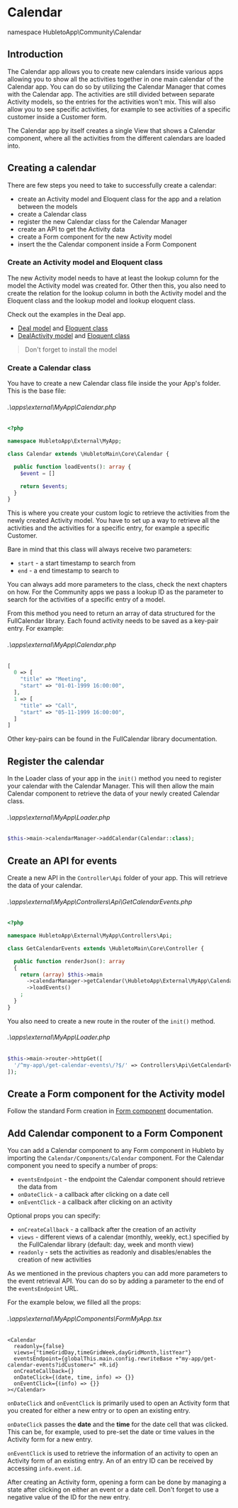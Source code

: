 # Calendar

namespace HubletoApp\Community\Calendar

## Introduction

The Calendar app allows you to create new calendars inside various apps allowing you to show all the activities together in one main calendar of the Calendar app. You can do so by utilizing the Calendar Manager that comes with the Calendar app. The activities are still divided between separate Activity models, so the entries for the activities won't mix. This will also allow you to see specific activities, for example to see activities of a specific customer inside a Customer form.

The Calendar app by itself creates a single View that shows a Calendar component, where all the activities from the different calendars are loaded into.

## Creating a calendar

There are few steps you need to take to successfully create a calendar:

- create an Activity model and Eloquent class for the app and a relation between the models
- create a Calendar class
- register the new Calendar class for the Calendar Manager
- create an API to get the Activity data
- create a Form component for the new Activity model
- insert the the Calendar component inside a Form Component

### Create an Activity model and Eloquent class

The new Activity model needs to have at least the lookup column for the model the Activity model was created for. Other then this, you also need to create the relation for the lookup column in both the Activity model and the Eloquent class and the lookup model and lookup eloquent class.

Check out the examples in the Deal app.

- [Deal model](https://github.com/hubleto/main/blob/main/apps/community/Deals/Models/Deal.php) and [Eloquent class](https://github.com/hubleto/main/blob/main/apps/community/Deals/Models/RecordManagers/Deal.php)
- [DealActivity model](https://github.com/hubleto/main/blob/main/apps/community/Deals/Models/DealActivity.php) and [Eloquent class](https://github.com/hubleto/main/blob/main/apps/community/Deals/Models/RecordManagers/DealActivity.php)

> Don't forget to install the model

### Create a Calendar class

You have to create a new Calendar class file inside the your App's folder. This is the base file:

###### .\apps\external\MyApp\Calendar.php

```php
<?php

namespace HubletoApp\External\MyApp;

class Calendar extends \HubletoMain\Core\Calendar {

  public function loadEvents(): array {
    $event = []

    return $events;
  }
}
```

This is where you create your custom logic to retrieve the activities from the newly created Activity model. You have to set up a way to retrieve all the activities and the activities for a specific entry, for example a specific Customer.

Bare in mind that this class will always receive two parameters:

- `start` - a start timestamp to search from
- `end` - a end timestamp to search to

You can always add more parameters to the class, check the next chapters on how. For the Community apps we pass a lookup ID as the parameter to search for the activities of a specific entry of a model.

From this method you need to return an array of data structured for the FullCalendar library. Each found activity needs to be saved as a key-pair entry. For example:

###### .\apps\external\MyApp\Calendar.php

```php
[
  0 => [
    "title" => "Meeting",
    "start" => "01-01-1999 16:00:00",
  ],
  1 => [
    "title" => "Call",
    "start" => "05-11-1999 16:00:00",
  ]
]
```

Other key-pairs can be found in the FullCalendar library documentation.

## Register the calendar

In the Loader class of your app in the `init()` method you need to register your calendar with the Calendar Manager. This will then allow the main Calendar component to retrieve the data of your newly created Calendar class.

###### .\apps\external\MyApp\Loader.php

```php
$this->main->calendarManager->addCalendar(Calendar::class);
```

## Create an API for events

Create a new API in the `Controller\Api` folder of your app. This will retrieve the data of your calendar.

###### .\apps\external\MyApp\Controllers\Api\GetCalendarEvents.php

```php
<?php

namespace HubletoApp\External\MyApp\Controllers\Api;

class GetCalendarEvents extends \HubletoMain\Core\Controller {

  public function renderJson(): array
  {
    return (array) $this->main
      ->calendarManager->getCalendar(\HubletoApp\External\MyApp\Calendar::class)
      ->loadEvents()
    ;
  }
}
```

You also need to create a new route in the router of the `init()` method.

###### .\apps\external\MyApp\Loader.php

```php
$this->main->router->httpGet([
  '/^my-app\/get-calendar-events\/?$/' => Controllers\Api\GetCalendarEvents::class,
]);
```

## Create a Form component for the Activity model

Follow the standard Form creation in [Form component](./../../advanced-development/customizing-ui/forms.md) documentation.

## Add Calendar component to a Form Component

You can add a Calendar component to any Form component in Hubleto by importing the `Calendar/Components/Calendar` component.
For the Calendar component you need to specify a number of props:

- `eventsEndpoint` - the endpoint the Calendar component should retrieve the data from
- `onDateClick` - a callback after clicking on a date cell
- `onEventClick` - a callback after clicking on an activity

Optional props you can specify:

- `onCreateCallback` - a callback after the creation of an activity
- `views` - different views of a calendar (monthly, weekly, ect.) specified by the FullCalendar library (default: day, week and month view)
- `readonly` - sets the activities as readonly and disables/enables the creation of new activities

As we mentioned in the previous chapters you can add more parameters to the event retrieval API. You can do so by adding a parameter to the end of the `eventsEndpoint` URL.

For the example below, we filled all the props:

###### .\apps\external\MyApp\Components\FormMyApp.tsx

```tsx
<Calendar
  readonly={false}
  views={"timeGridDay,timeGridWeek,dayGridMonth,listYear"}
  eventsEndpoint={globalThis.main.config.rewriteBase +"my-app/get-calendar-events?idCustomer=" +R.id}
  onCreateCallback={}
  onDateClick={(date, time, info) => {}}
  onEventClick={(info) => {}}
></Calendar>
```

`onDateClick` and `onEventClick` is primarily used to open an Activity form that you created for either a new entry or to open an existing entry.

`onDateClick` passes the **date** and the **time** for the date cell that was clicked. This can be, for example, used to pre-set the date or time values in the Activity form for a new entry.

`onEventClick` is used to retrieve the information of an activity to open an Activity form of an existing entry. An of an entry ID can be received by accessing `info.event.id`.

After creating an Activity form, opening a form can be done by managing a state after clicking on either an event or a date cell. Don't forget to use a negative value of the ID for the new entry.